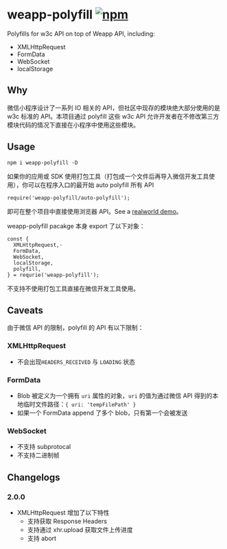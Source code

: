 # weapp-polyfill [![npm](https://img.shields.io/npm/v/weapp-polyfill.svg?style=flat-square)](https://www.npmjs.com/package/weapp-polyfill)
Polyfills for w3c API on top of Weapp API, including:

- XMLHttpRequest
- FormData
- WebSocket
- localStorage

## Why
微信小程序设计了一系列 IO 相关的 API，但社区中现存的模块绝大部分使用的是 w3c 标准的 API。本项目通过 polyfill 这些 w3c API 允许开发者在不修改第三方模块代码的情况下直接在小程序中使用这些模块。

## Usage
```
npm i weapp-polyfill -D
```

如果你的应用或 SDK 使用打包工具（打包成一个文件后再导入微信开发工具使用），你可以在程序入口的最开始 auto polyfill 所有 API

```
require('weapp-polyfill/auto-polyfill');
```

即可在整个项目中直接使用浏览器 API。See a [realworld demo](https://github.com/leancloud/javascript-sdk/blob/35af5a0547b1d48d3d933fac1fae0eaf16083fa9/src/index-weapp.js)。

weapp-polyfill pacakge 本身 export 了以下对象：

```
const {
  XMLHttpRequest,·
  FormData,
  WebSocket,
  localStorage,
  polyfill,
} = requrie('weapp-polyfill');
```

不支持不使用打包工具直接在微信开发工具使用。

## Caveats
由于微信 API 的限制，polyfill 的 API 有以下限制：

### XMLHttpRequest
- 不会出现`HEADERS_RECEIVED` 与 `LOADING` 状态

### FormData
- Blob 被定义为一个拥有 `uri` 属性的对象，`uri` 的值为通过微信 API 得到的本地临时文件路径：`{ uri: 'tempFilePath' }`
- 如果一个 FormData append 了多个 blob，只有第一个会被发送

### WebSocket
- 不支持 subprotocal
- 不支持二进制帧

## Changelogs

### 2.0.0
- XMLHttpRequest 增加了以下特性
  - 支持获取 Response Headers
  - 支持通过 xhr.upload 获取文件上传进度
  - 支持 abort
